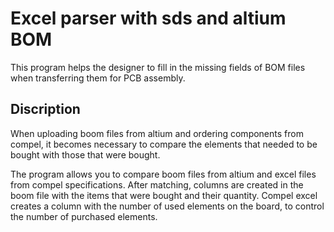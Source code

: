 # Excel parser with sds and altium BOM
This program helps the designer to fill in the missing fields of BOM files when transferring them for PCB assembly.
## Discription
When uploading boom files from altium and ordering components from compel, it becomes necessary to compare the elements that needed to be bought with those that were bought.

The program allows you to compare boom files from altium and excel files from compel specifications. After matching, columns are created in the boom file with the items that were bought and their quantity. Compel excel creates a column with the number of used elements on the board, to control the number of purchased elements.

